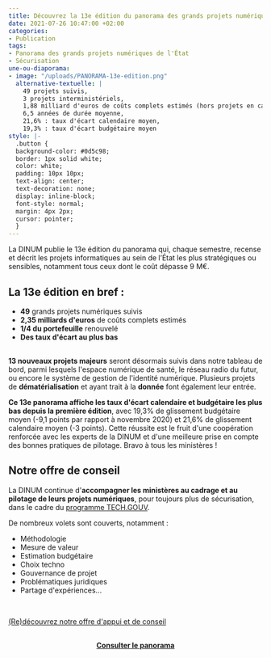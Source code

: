 ```yaml
---
title: Découvrez la 13e édition du panorama des grands projets numériques de l’État
date: 2021-07-26 10:47:00 +02:00
categories:
- Publication
tags:
- Panorama des grands projets numériques de l'État
- Sécurisation
une-ou-diaporama:
- image: "/uploads/PANORAMA-13e-edition.png"
  alternative-textuelle: |
    49 projets suivis,
    3 projets interministériels,
    1,88 milliard d'euros de coûts complets estimés (hors projets en cadrage ou en révision de trajectoire),
    6,5 années de durée moyenne,
    21,6% : taux d'écart calendaire moyen,
    19,3% : taux d'écart budgétaire moyen
style: |-
  .button {
  background-color: #0d5c98;
  border: 1px solid white;
  color: white;
  padding: 10px 10px;
  text-align: center;
  text-decoration: none;
  display: inline-block;
  font-style: normal;
  margin: 4px 2px;
  cursor: pointer;
  }
---
```


La DINUM publie le 13e édition du panorama qui, chaque semestre, recense et décrit les projets informatiques au sein de l’État les plus stratégiques ou sensibles, notamment tous ceux dont le coût dépasse 9 M€.

<div class="noir encadre" style="margin-bottom:30px;"><h2 class="h3">La 13e édition en bref :</h2>
<p><ul><li><b>49</b> grands projets numériques suivis</li>
<li><b>2,35 milliards d'euros</b> de coûts complets estimés</li>
<li><b>1/4 du portefeuille</b> renouvelé</li>
<li><b>Des taux d'écart au plus bas</b></li></ul></p></div>

**13 nouveaux projets majeurs** seront désormais suivis dans notre tableau de bord, parmi lesquels l'espace numérique de santé, le réseau radio du futur, ou encore le système de gestion de l'identité numérique. Plusieurs projets de **dématérialisation** et ayant trait à la **donnée** font également leur entrée.

**Ce 13e panorama affiche les taux d'écart calendaire et budgétaire les plus bas depuis la première édition**, avec 19,3% de glissement budgétaire moyen (-9,1 points par rapport à novembre 2020) et
21,6% de glissement calendaire moyen (-3 points). Cette réussite est le fruit d'une coopération renforcée avec les experts de la DINUM et d'une meilleure prise en compte des bonnes pratiques de pilotage. Bravo à tous les ministères !

<div class="noir encadre" style="margin-bottom:30px;"><h2 class="h3">Notre offre de conseil</h2><p>La DINUM continue d'<b>accompagner les ministères au cadrage et au pilotage de leurs projets numériques</b>, pour toujours plus de sécurisation, dans le cadre du <a href="/publications/tech-gouv-strategie-et-feuille-de-route-2019-2021/">programme TECH.GOUV</a>.</p>
<p>De nombreux volets sont couverts, notamment :
<ul><li>Méthodologie</li>
<li>Mesure de valeur</li>
<li>Estimation budgétaire</li>
<li>Choix techno</li>
<li>Gouvernance de projet</li>
<li>Problématiques juridiques</li>
<li>Partage d'expériences...</li></ul></p>
<br>
<div class="lien-important"><p><a href="https://www.numerique.gouv.fr/services/conseil-accompagnement-cadrage-et-pilotage-de-projets-numeriques/">(Re)découvrez notre offre d'appui et de conseil</a></p></div>
</div>

<div align="center" style="margin-top: 30px"><a href="https://www.numerique.gouv.fr/publications/panorama-grands-projets-si/" class="button"><b>Consulter le panorama</b></a> </div>